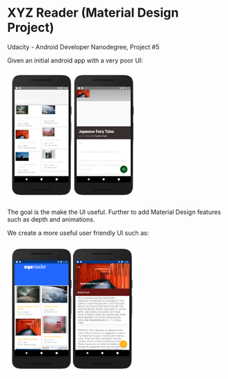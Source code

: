 [//]: # (Image References)

[image1]: ./images/xyz-reader_initial_screenshot.png "XYZ Reader Screenshot"
[image2]: ./images/xyz_midway.png "XYZ Midway Reader Screenshot"

# XYZ Reader (Material Design Project)

Udacity - Android Developer Nanodegree, Project #5

Given an initial android app with a very poor UI:

![XYZ Reader Screenshot][image1]

The goal is the make the UI useful.  Further to add Material Design features such as depth and animations.

We create a more useful user friendly UI such as: 

![XYZ Reader Midway][image2]

